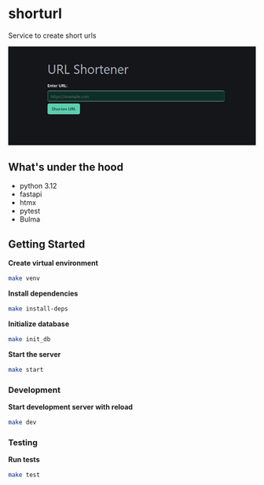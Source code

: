 # shorturl

Service to create short urls

![shorturl landing page](./docs/img/urlshortener.jpg)

## What's under the hood

- python 3.12
- fastapi
- htmx
- pytest
- Bulma

## Getting Started

**Create virtual environment**

```sh
make venv
```

**Install dependencies**

```sh
make install-deps
```

**Initialize database**

```sh
make init_db
```

**Start the server**

```sh
make start
```

### Development

**Start development server with reload**

```sh
make dev
```

### Testing

**Run tests**

```sh
make test
```
